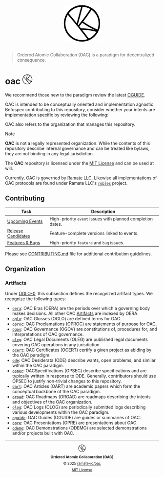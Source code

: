 <div align="center">
  <picture>
    <source srcset="./assets/oac-inverted-transparent.png" media="(prefers-color-scheme: dark)">
    <img src="./assets/oac-transparent.png" alt="Ordered Atomic Collaboration (OAC)"" height="120">
  </picture>
</div>
</br>

> Ordered Atomic Collaboration (OAC) is a paradigm for decentralized consequence.

<h1>
  oac
  <picture>
    <source srcset="./assets/oac-inverted-transparent.png" media="(prefers-color-scheme: dark)">
    <img height="32" src="./assets/oac-transparent.png" alt="OAC"/>
  </picture>
</h1>

We recommend those new to the paradigm review the latest [OGUIDE](./oguide/oera-000-000-000-dulan/oguide-000-000-000/README.md).

OAC is intended to be conceptually oriented and implementation agnostic. Befospec contributing to this repository, consider whether your intents are implementation specific by reviewing the following:

OAC also refers to the organization that manages this repository.

> [!NOTE]
> **OAC** is not a legally represented organization. While the contents of this repository describe internal governance and can be treated like bylaws, they are not binding in any legal jurisdiction.
>
> The **OAC** repository is licensed under the [MIT License](./LICENSE) and can be used at will.

Currently, OAC is governed by [Ramate LLC](https://www.ramate.io). Likewise all implementations of OAC protocols are found under Ramate LLC's [`robles`](https://github.com/ramate-io/robles) project.

## Contributing

| Task | Description |
|------|-------------|
| [Upcoming Events](https://github.com/ramate-io/oac/issues?q=is%3Aissue%20state%3Aopen%20label%3Apriority%3Ahigh%2Cpriority%3Amedium%20label%3Aevent) | High-priority `event` issues with planned completion dates. |
| [Release Candidates](https://github.com/ramate-io/oac/issues?q=is%3Aissue%20state%3Aopen%20label%3Arelease-candidate) | Feature-complete versions linked to events. |
| [Features & Bugs](https://github.com/ramate-io/oac/issues?q=is%3Aissue%20state%3Aopen%20label%3Afeature%2Cbug%20label%3Apriority%3Aurgent%2Cpriority%3Ahigh) | High-priority `feature` and `bug` issues. |

Please see [CONTRIBUTING.md](CONTRIBUTING.md) file for additional contribution guidelines.

## Organization

### Artifacts
Under [OGLO-0](./oglo/oera-000-000-000-dulan/oglo-000-000-000-artifact/README.md), this subsection defines the recognized artifact types. We recognize the following types:
- [`oera`](./oera): OAC Eras (OERA) are the periods over which a governing body makes decisions. All other OAC [Artifacts](./oglo/oera-000-000-000-dulan/oglo-000-000-000-artifact/README.md) are indexed by OERA.
- [`oglo`](./oglo/): OAC Glosses (OGLO) are defined terms for OAC.
- [`oproc`](./opurp/): OAC Proclamations (OPROC) are statements of purpose for OAC.
- [`ogov`](./ogov/): OAC Governance (OGOV) are constitutions of, procedures for, and interpretations of OAC governance.
- [`oleg`](./oleg/): OAC Legal Documents (OLEG) are published legal documents covering OAC operations in any jurisdiction.
- [`ocert`](./ocert/): OAC Certificates (OCERT) certify a given project as abiding by the OAC paradigm.
- [`ode`](./ode/): OAC Desiderata (ODE) describe wants, open problems, and similar within the OAC paradigm.
- [`ospec`](./ospec): OACSpecifications (OPSEC) describe specifications and are typically written in response to ODE. Generally, contributors should use OPSEC to justify non-trivial changes to this repository.
- [`oart`](./oart/): OAC Articles (OART) are academic papers which form the conceptual backbone of the OAC paradigm.
- [`oroad`](./oroad/): OAC Roadmaps (OROAD) are roadmaps describing the intents and objectives of the OAC organization.
- [`olog`](./olog/): OAC Logs (OLOG) are periodically submitted logs describing various developments within the OAC paradigm.
- [`oguide`](./oguide/): OAC Guides (OGUIDE) are guides or summaries of OAC.
- [`opre`](./opre/): OAC Presentations (OPRE) are presentations about OAC.
- [`odemo`](./odemo/): OAC Demonstrations (ODEMO) are selected demonstrations and/or projects built with OAC.

<!--OAC FOOTER: DO NOT REMOVE THIS LINE-->
---

<div align="center">
  <a href="https://github.com/ramate-io/oac">
    <picture>
      <source srcset="/assets/oac-inverted-transparent.png" media="(prefers-color-scheme: dark)">
      <img height="24" src="/assets/oac-transparent.png" alt="OAC"/>
    </picture>
  </a>
  <br/>
  <sub>
    <b>Ordered Atomic Collaboration (OAC)</b>
    <br/>
    &copy; 2025 <a href="https://github.com/ramate-io/oac">ramate-io/oac</a>
    <br/>
    <a href="https://github.com/ramate-io/oac/blob/main/LICENSE">MIT License</a>
  </sub>
</div>
